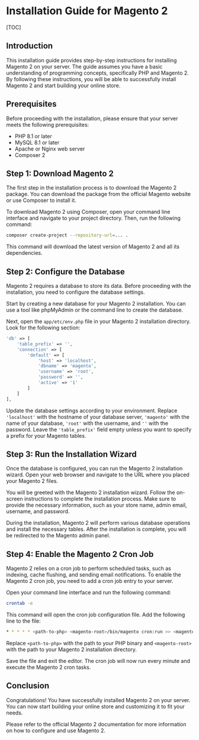 # Installation Guide for Magento 2

[TOC]

## Introduction

This installation guide provides step-by-step instructions for installing Magento 2 on your server. The guide assumes
you have a basic understanding of programming concepts, specifically PHP and Magento 2. By following these instructions,
you will be able to successfully install Magento 2 and start building your online store.

## Prerequisites

Before proceeding with the installation, please ensure that your server meets the following prerequisites:

- PHP 8.1 or later
- MySQL 8.1 or later
- Apache or Nginx web server
- Composer 2

## Step 1: Download Magento 2

The first step in the installation process is to download the Magento 2 package. You can download the package from the
official Magento website or use Composer to install it.

To download Magento 2 using Composer, open your command line interface and navigate to your project directory. Then, run
the following command:

```bash
composer create-project --repository-url=... .
```

This command will download the latest version of Magento 2 and all its dependencies.

## Step 2: Configure the Database

Magento 2 requires a database to store its data. Before proceeding with the installation, you need to configure the
database settings.

Start by creating a new database for your Magento 2 installation. You can use a tool like phpMyAdmin or the command line
to create the database.

Next, open the `app/etc/env.php` file in your Magento 2 installation directory. Look for the following section:

```php
'db' => [
    'table_prefix' => '',
    'connection' => [
        'default' => [
            'host' => 'localhost',
            'dbname' => 'magento',
            'username' => 'root',
            'password' => '',
            'active' => '1'
        ]
    ]
],
```

Update the database settings according to your environment. Replace `'localhost'` with the hostname of your database
server, `'magento'` with the name of your database, `'root'` with the username, and `''` with the password. Leave
the `'table_prefix'` field empty unless you want to specify a prefix for your Magento tables.

## Step 3: Run the Installation Wizard

Once the database is configured, you can run the Magento 2 installation wizard. Open your web browser and navigate to
the URL where you placed your Magento 2 files.

You will be greeted with the Magento 2 installation wizard. Follow the on-screen instructions to complete the
installation process. Make sure to provide the necessary information, such as your store name, admin email, username,
and password.

During the installation, Magento 2 will perform various database operations and install the necessary tables. After the
installation is complete, you will be redirected to the Magento admin panel.

## Step 4: Enable the Magento 2 Cron Job

Magento 2 relies on a cron job to perform scheduled tasks, such as indexing, cache flushing, and sending email
notifications. To enable the Magento 2 cron job, you need to add a cron job entry to your server.

Open your command line interface and run the following command:

```bash
crontab -e
```

This command will open the cron job configuration file. Add the following line to the file:

```bash
* * * * * <path-to-php> <magento-root>/bin/magento cron:run >> <magento-root>/var/log/cron.log
```

Replace `<path-to-php>` with the path to your PHP binary and `<magento-root>` with the path to your Magento 2
installation directory.

Save the file and exit the editor. The cron job will now run every minute and execute the Magento 2 cron tasks.

## Conclusion

Congratulations! You have successfully installed Magento 2 on your server. You can now start building your online store
and customizing it to fit your needs.

Please refer to the official Magento 2 documentation for more information on how to configure and use Magento 2.
